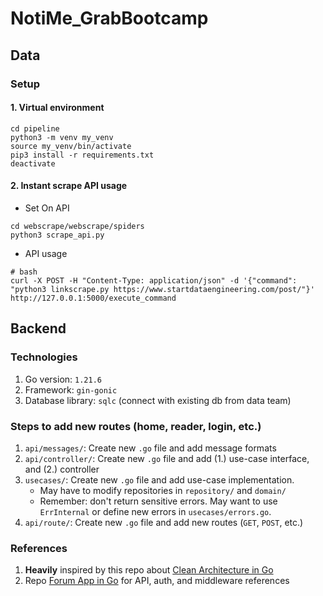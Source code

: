 # NotiMe_GrabBootcamp
## Data
### Setup
#### 1. Virtual environment
```
cd pipeline
python3 -m venv my_venv
source my_venv/bin/activate
pip3 install -r requirements.txt
deactivate
```

#### 2. Instant scrape API usage
- Set On API
```
cd webscrape/webscrape/spiders
python3 scrape_api.py
```
- API usage
```
# bash
curl -X POST -H "Content-Type: application/json" -d '{"command": "python3 linkscrape.py https://www.startdataengineering.com/post/"}' http://127.0.0.1:5000/execute_command
```
## Backend
### Technologies

1. Go version: `1.21.6`
1. Framework: `gin-gonic`
2. Database library: `sqlc` (connect with existing db from data team)

### Steps to add new routes (home, reader, login, etc.)
1. `api/messages/`: Create new `.go` file and add message formats
2. `api/controller/`: Create new `.go` file and add (1.) use-case interface, and (2.) controller
3. `usecases/`: Create new `.go` file and add use-case implementation.
   - May have to modify repositories in `repository/` and `domain/`
   - Remember: don't return sensitive errors. May want to use `ErrInternal` or define new errors in `usecases/errors.go`.
4. `api/route/`: Create new `.go` file and add new routes (`GET`, `POST`, etc.)

### References

1. **Heavily** inspired by this repo
   about [Clean Architecture in Go](https://github.com/amitshekhariitbhu/go-backend-clean-architecture/tree/main)
2. Repo [Forum App in Go](https://github.com/victorsteven/Forum-App-Go-Backend) for API, auth, and middleware references

